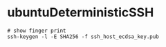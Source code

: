 # ubuntuDeterministicSSH

```shell script
# show finger print
ssh-keygen -l -E SHA256 -f ssh_host_ecdsa_key.pub
```